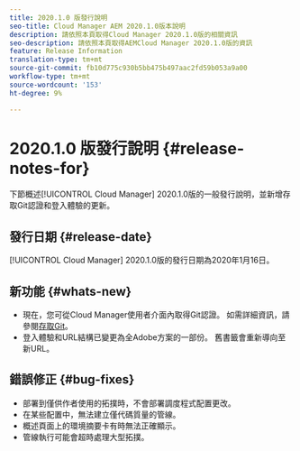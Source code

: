 ```yaml
---
title: 2020.1.0 版發行說明
seo-title: Cloud Manager AEM 2020.1.0版本說明
description: 請依照本頁取得Cloud Manager 2020.1.0版的相關資訊
seo-description: 請依照本頁取得AEMCloud Manager 2020.1.0版的資訊
feature: Release Information
translation-type: tm+mt
source-git-commit: fb10d775c930b5bb475b497aac2fd59b053a9a00
workflow-type: tm+mt
source-wordcount: '153'
ht-degree: 9%

---
```


# 2020.1.0 版發行說明 {#release-notes-for}

下節概述[!UICONTROL Cloud Manager] 2020.1.0版的一般發行說明，並新增存取Git認證和登入體驗的更新。

## 發行日期 {#release-date}

[!UICONTROL Cloud Manager] 2020.1.0版的發行日期為2020年1月16日。

## 新功能 {#whats-new}

* 現在，您可從Cloud Manager使用者介面內取得Git認證。 如需詳細資訊，請參閱[存取Git](/help/using/accessing-git.md)。
* 登入體驗和URL結構已變更為全Adobe方案的一部份。 舊書籤會重新導向至新URL。


## 錯誤修正 {#bug-fixes}

* 部署到僅供作者使用的拓撲時，不會部署調度程式配置更改。
* 在某些配置中，無法建立僅代碼質量的管線。
* 概述頁面上的環境摘要卡有時無法正確顯示。
* 管線執行可能會超時處理大型拓撲。
